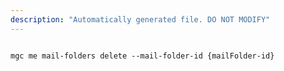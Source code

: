 ```yaml
---
description: "Automatically generated file. DO NOT MODIFY"
---
```


```cli

mgc me mail-folders delete --mail-folder-id {mailFolder-id}

```